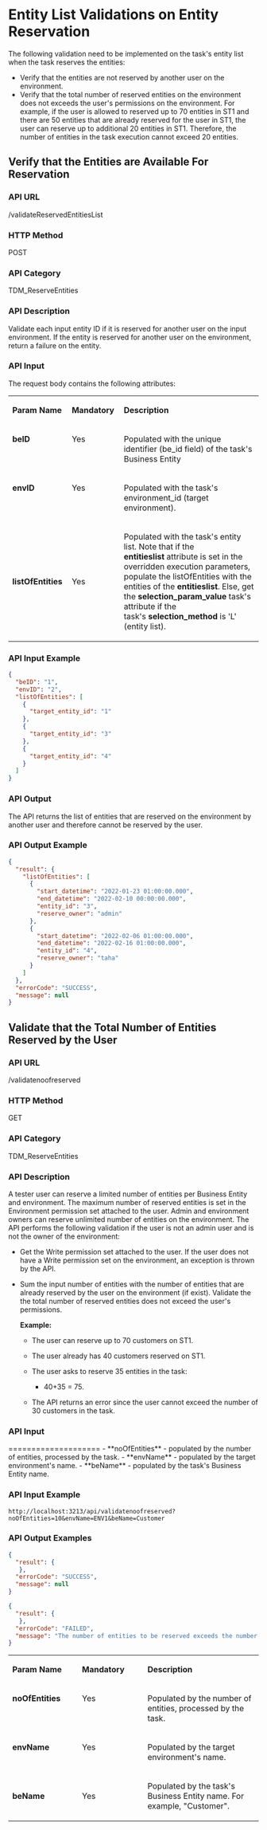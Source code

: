 # Entity List Validations on Entity Reservation

The following validation need to be implemented on the task's entity list when the task reserves the entities:

- Verify that the entities are not reserved by another user on the environment.
- Verify that the total number of reserved entities on the environment does not exceeds the user's permissions on the environment. For example, if the user is allowed to reserved up to 70 entities in ST1 and there are 50 entities that are already reserved for the user in ST1, the user can reserve up to additional 20 entities in ST1. Therefore, the number of entities in the task execution cannot exceed 20 entities.

## Verify that the Entities are Available For Reservation

### API URL

/validateReservedEntitiesList

### HTTP Method

POST

### API Category

TDM_ReserveEntities

### API Description

Validate each input entity ID if it is reserved for another user on the input environment. If the entity is reserved for another user on the environment, return a failure on the entity. 

### API Input

The request body contains the following attributes:

<table width="900pxl">
<tbody>
<tr>
<td width="200pxl"><strong>Param Name</strong></td>
<td width="200pxl">
<p><strong>Mandatory</strong></p>
</td>
<td width="500pxl">
<p><strong>Description</strong></p>
</td>
</tr>
<tr>
<td style="width: 196.489px;" valign="top">
<p><strong>beID</strong></p>
</td>
<td style="width: 167.409px;" valign="top">
<p>Yes</p>
</td>
<td style="width: 516.284px;" valign="top">
<p>Populated with the unique identifier (be_id field) of the task's Business Entity</p>
</td>
</tr>
<tr>
<td style="width: 196.489px;" valign="top">
<p><strong>envID</strong></p>
</td>
<td style="width: 167.409px;" valign="top">
<p>Yes</p>
</td>
<td style="width: 516.284px;">
<p>Populated with the task's environment_id (target environment).</p>
</td>
</tr>
<tr>
<td style="width: 196.489px;"><strong>listOfEntities</strong></td>
<td style="width: 167.409px;">
<p>Yes</p>
</td>
<td style="width: 516.284px;">
<p>Populated with the task's entity list. Note that if the <strong>entitieslist</strong>&nbsp;attribute is set in the overridden execution parameters, populate the listOfEntities with the entities of the&nbsp;<strong>entitieslist</strong>. Else, get the&nbsp;<strong>selection_param_value</strong>&nbsp;task's attribute if the task's&nbsp;<strong>selection_method</strong>&nbsp;is 'L' (entity list).</p>
</td>
</tr>
</tbody>
</table>


### API Input Example

```json
{
  "beID": "1",
  "envID": "2",
  "listOfEntities": [
    {
      "target_entity_id": "1"
    },
    {
      "target_entity_id": "3"
    },
    {
      "target_entity_id": "4"
    }
  ]
}
```



### API Output

The API returns the list of entities that are reserved on the environment by another user and therefore cannot be reserved by the user.

### API Output Example

```json
{
  "result": {
    "listOfEntities": [
      {
        "start_datetime": "2022-01-23 01:00:00.000",
        "end_datetime": "2022-02-10 00:00:00.000",
        "entity_id": "3",
        "reserve_owner": "admin"
      },
      {
        "start_datetime": "2022-02-06 01:00:00.000",
        "end_datetime": "2022-02-16 01:00:00.000",
        "entity_id": "4",
        "reserve_owner": "taha"
      }
    ]
  },
  "errorCode": "SUCCESS",
  "message": null
}
```



## Validate that the Total Number of Entities Reserved by the User

### API URL

/validatenoofreserved

### HTTP Method

GET

### API Category

TDM_ReserveEntities

### API Description

A tester user can reserve a limited number of entities per Business Entity and environment. The maximum number of reserved entities is set in the Environment permission set  attached to the user. Admin and environment owners can reserve unlimited number of entities on the environment.  The API performs the following validation if the user is not an admin user and is not the owner of the environment:

- Get the Write permission set attached to the user. If the user does not have a Write permission set on the environment, an exception is thrown by the API.

- Sum the input number of entities with the number of entities that are already reserved by the user on the environment (if exist). Validate the the total number of reserved entities does not exceed the user's permissions. 

  **Example:** 

  - The user can reserve up to 70 customers on ST1.

  - The user already has 40 customers reserved on ST1. 
  - The user asks to reserve 35 entities in the task:
    -  40+35 = 75. 
  - The API returns an error since the user cannot exceed the number of 30 customers in the task.

### API Input

<table width="900pxl">
<tbody>
<tr>
<td width="200pxl"><strong>Param Name</strong></td>
<td width="200pxl">
<p><strong>Mandatory</strong></p>
</td>
<td width="500pxl">
<p><strong>Description</strong></p>
</td>
</tr>
<tr>
<td style="width: 196.489px;" valign="top">
<p><strong>noOfEntities</strong></p>
</td>
<td style="width: 167.409px;" valign="top">
<p>Yes</p>
</td>
<td style="width: 516.284px;" valign="top">
<p>Populated by the number of entities, processed by the task.</p>
</td>
</tr>
<tr>
<td style="width: 196.489px;" valign="top">
<p><strong>envName</strong></p>
</td>
<td style="width: 167.409px;" valign="top">
<p>Yes</p>
</td>
<td style="width: 516.284px;">
<p>Populated by the target environment's name.</p>
</td>
</tr>
<tr>
<td style="width: 196.489px;"><strong>beName</strong></td>
<td style="width: 167.409px;">
<p>Yes</p>
</td>
<td style="width: 516.284px;">
<p>Populated by the task's Business Entity name. For example, "Customer".</p>
</td>
</tr>
</tbody>
====================
- **noOfEntities** - populated by the number of entities, processed by the task.
- **envName** - populated by the target environment's name.
- **beName** - populated by the task's Business Entity name.

### API Input Example
  ```
  http://localhost:3213/api/validatenoofreserved?noOfEntities=10&envName=ENV1&beName=Customer
  ```

### API Output Examples

```json
{
  "result": {
   },
  "errorCode": "SUCCESS",
  "message": null
}
```



```json
{
  "result": {
   },
  "errorCode": "FAILED",
  "message": "The number of entities to be reserved exceeds the number of entities allowed for the user"
}
```


